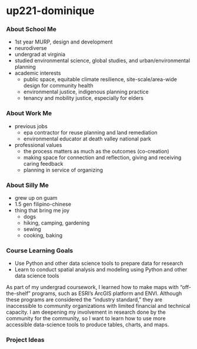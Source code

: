 # up221-dominique

### About School Me
- 1st year MURP, design and development
- neurodiverse
- undergrad at virginia
- studied environmental science, global studies, and urban/environmental planning
- academic interests
  - public space, equitable climate resilience, site-scale/area-wide design for community health
  - environmental justice, indigenous planning practice
  - tenancy and mobility justice, especially for elders

### About Work Me
- previous jobs
  - epa contractor for reuse planning and land remediation
  - environmental educator at death valley national park
- professional values
  - the process matters as much as the outcomes (co-creation)
  - making space for connection and reflection, giving and receiving caring feedback
  - planning in service of organizing

### About Silly Me
- grew up on guam
- 1.5 gen filipino-chinese
- thing that bring me joy
  - dogs
  - hiking, camping, gardening
  - sewing  
  - cooking, baking

### Course Learning Goals
- Use Python and other data science tools to prepare data for research
- Learn to conduct spatial analysis and modeling using Python and other data science tools

As part of my undergrad coursework, I learned how to make maps with “off-the-shelf” programs, such as ESRI’s ArcGIS platform and ENVI. Although these programs are considered the “industry standard,” they are inaccessible to community organizations with limited financial and technical capacity. I am deepening my involvement in research done by the community for the community, so I want to learn how to use more accessible data-science tools to produce tables, charts, and maps.

### Project Ideas

